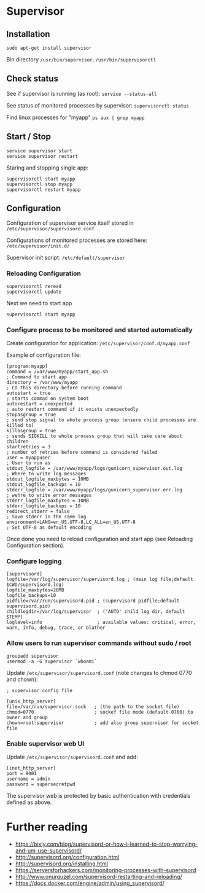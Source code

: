 # Supervisor

## Installation

`sudo apt-get install supervisor`

Bin directory `/usr/bin/supervisor`, `/usr/bin/supervisorctl`


## Check status

See if supervisor is running (as root): `service --status-all`

See status of monitored processes by supervisor:
`supervisorctl status`

Find linux processes for "myapp"
`ps aux | grep myapp`


## Start / Stop

```
service supervisor start
service supervisor restart
```

Staring and stopping single app:

```
supervisorctl start myapp
supervisorctl stop myapp
supervisorctl restart myapp
```


## Configuration

Configuration of supervisor service itself stored in `/etc/supervisor/supervisord.conf`

Configurations of monitored processes are stored here: `/etc/supervisor/init.d/`

Supervisor init script: `/etc/default/supervisor`


### Reloading Configuration

```
supervisorctl reread
supervisorctl update 
```

Next we need to start app

`supervisorctl start myapp`


### Configure process to be monitored and started automatically

Create configuration for application: `/etc/supervisor/conf.d/myapp.conf`

Example of configuration file:

```
[program:myapp]
command = /var/www/myapp/start_app.sh                                   ; Command to start app
directory = /var/www/myapp                                              ; CD this directory before running command
autostart = true                                                        ; starts commad on system boot
autorestart = unexpected                                                ; auto restart command if it exists unexpectedly
stopasgroup = true                                                      ; send stop signal to whole process group (ensure child processes are killed to)
killasgroup = true                                                      ; sends SIGKILL to whole process group that will take care about children
startretries = 3                                                        ; number of retries before command is considered failed
user = myappuser                                                        ; User to run as
stdout_logfile = /var/www/myapp/logs/gunicorn_supervisor.out.log        ; Where to write log messages
stdout_logfile_maxbytes = 10MB
stdout_logfile_backups = 10
stderr_logfile = /var/www/myapp/logs/gunicorn_supervisor.err.log        ; wehre to write error messages
stderr_logfile_maxbytes = 10MB
stderr_logfile_backups = 10
redirect_stderr = false                                                 ; Save stderr in the same log
environment=LANG=en_US.UTF-8,LC_ALL=en_US.UTF-8                         ; Set UTF-8 as default encoding

```
Once done you need to reload configuration and start app (see Reloading Configuration section).


### Configure logging

```
[supervisord]
logfile=/var/log/supervisor/supervisord.log ; (main log file;default $CWD/supervisord.log)
logfile_maxbytes=20MB
logfile_backups=10
pidfile=/var/run/supervisord.pid ; (supervisord pidfile;default supervisord.pid)
childlogdir=/var/log/supervisor  ; ('AUTO' child log dir, default $TEMP)
loglevel=info                    ; available values: critical, error, warn, info, debug, trace, or blather

```


### Allow users to run supervisor commands without sudo / root

```
groupadd supervisor
usermod -a -G supervisor `whoami`
```

Update `/etc/supervisor/supervisord.conf` (note changes to chmod 0770 and chown):

```
; supervisor config file

[unix_http_server]
file=/var/run/supervisor.sock   ; (the path to the socket file)
chmod=0770                      ; sockef file mode (default 0700) to owner and group
chown=root:supervisor           ; add also group supervisor for socket file

```


### Enable supervisor web UI

Update `/etc/supervisor/supervisord.conf` and add:

```
[inet_http_server]
port = 9001
username = admin
password = supersecretpwd
```

The supervisor web is protected by basic authentication with credentials defined as above.

# Further reading

- https://bixly.com/blog/supervisord-or-how-i-learned-to-stop-worrying-and-um-use-supervisord/
- http://supervisord.org/configuration.html
- http://supervisord.org/installing.html
- https://serversforhackers.com/monitoring-processes-with-supervisord
- http://www.onurguzel.com/supervisord-restarting-and-reloading/
- https://docs.docker.com/engine/admin/using_supervisord/

